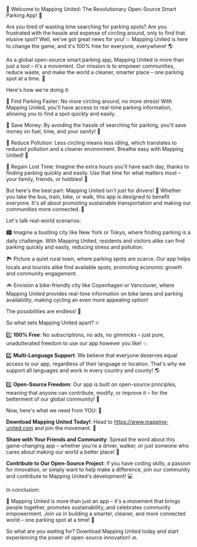 🚀 Welcome to Mapping United: The Revolutionary Open-Source Smart Parking App! 🚀

Are you tired of wasting time searching for parking spots? Are you frustrated with the hassle and expense of circling around, only to find that elusive spot? Well, we've got great news for you! 💥 Mapping United is here to change the game, and it's 100% free for everyone, everywhere! 🌎

As a global open-source smart parking app, Mapping United is more than just a tool – it's a movement. Our mission is to empower communities, reduce waste, and make the world a cleaner, smarter place – one parking spot at a time. 🌟

Here's how we're doing it:

📍 Find Parking Faster: No more circling around, no more stress! With Mapping United, you'll have access to real-time parking information, allowing you to find a spot quickly and easily.

💸 Save Money: By avoiding the hassle of searching for parking, you'll save money on fuel, time, and your sanity! 🙌

🚗 Reduce Pollution: Less circling means less idling, which translates to reduced pollution and a cleaner environment. Breathe easy with Mapping United! 🌿

💼 Regain Lost Time: Imagine the extra hours you'll have each day, thanks to finding parking quickly and easily. Use that time for what matters most – your family, friends, or hobbies! 👫

But here's the best part: Mapping United isn't just for drivers! 🚗 Whether you take the bus, train, bike, or walk, this app is designed to benefit everyone. It's all about promoting sustainable transportation and making our communities more connected. 🌈

Let's talk real-world scenarios:

🏙️ Imagine a bustling city like New York or Tokyo, where finding parking is a daily challenge. With Mapping United, residents and visitors alike can find parking quickly and easily, reducing stress and pollution.

🏞️ Picture a quiet rural town, where parking spots are scarce. Our app helps locals and tourists alike find available spots, promoting economic growth and community engagement.

🚲 Envision a bike-friendly city like Copenhagen or Vancouver, where Mapping United provides real-time information on bike lanes and parking availability, making cycling an even more appealing option!

The possibilities are endless! 🌊

So what sets Mapping United apart? 🔥

1️⃣ **100% Free**: No subscriptions, no ads, no gimmicks – just pure, unadulterated freedom to use our app however you like! 💥

2️⃣ **Multi-Language Support**: We believe that everyone deserves equal access to our app, regardless of their language or location. That's why we support all languages and work in every country and county! 🌎

3️⃣ **Open-Source Freedom**: Our app is built on open-source principles, meaning that anyone can contribute, modify, or improve it – for the betterment of our global community! 💪

Now, here's what we need from YOU: 🔴

**Download Mapping United Today!**: Head to https://www.mapping-united.com and join the movement. 🚀

**Share with Your Friends and Community**: Spread the word about this game-changing app – whether you're a driver, walker, or just someone who cares about making our world a better place! 📢

**Contribute to Our Open-Source Project**: If you have coding skills, a passion for innovation, or simply want to help make a difference, join our community and contribute to Mapping United's development! 💻

In conclusion:

🌟 Mapping United is more than just an app – it's a movement that brings people together, promotes sustainability, and celebrates community empowerment. Join us in building a smarter, cleaner, and more connected world – one parking spot at a time! 🚀

So what are you waiting for? Download Mapping United today and start experiencing the power of open-source innovation! 🔜